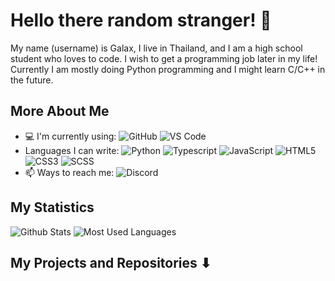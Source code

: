# Hello there random stranger! 👋
My name (username) is Galax, I live in Thailand, and I am a high school student who loves to code. I wish to get a programming job later in my life! Currently I am mostly doing Python programming and I might learn C/C++ in the future.

## More About Me
- 💻 I'm currently using: ![GitHub](https://img.shields.io/badge/-GitHub-181717?style=flat-square&logo=github) ![VS Code](https://img.shields.io/badge/-VS%20Code-blue?style=flat-square&logo=visual-studio-code)
- Languages I can write: ![Python](https://img.shields.io/badge/-Python-black?style=flat-square&logo=Python) ![Typescript](https://img.shields.io/badge/-Typescript-white?style=flat-square&logo=Typescript) ![JavaScript](https://img.shields.io/badge/-JavaScript-white?style=flat-square&logo=Javascript) ![HTML5](https://img.shields.io/badge/-HTML-orange?style=flat-square&logo=html5) ![CSS3](https://img.shields.io/badge/-CSS-blue?style=flat-square&logo=css3) ![SCSS](https://img.shields.io/badge/-SCSS-pink?style=flat-square&logo=sass)
- 📫 Ways to reach me: ![Discord](https://img.shields.io/badge/-Galax028%239474-black?style=flat-square&logo=Discord)

## My Statistics
![Github Stats](https://github-readme-stats.vercel.app/api?username=Galax028&count_private=true&show_icons=true&include_all_commits=true&theme=dark)
![Most Used Languages](https://github-readme-stats.vercel.app/api/top-langs/?username=Galax028&hide=TeX&layout=compact&theme=dark)

## My Projects and Repositories ⬇
